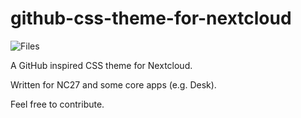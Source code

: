 # github-css-theme-for-nextcloud

![Files](https://user-images.githubusercontent.com/82395416/230382842-80276434-f4c1-4460-8d82-76c3f67ad4e3.png)

A GitHub inspired CSS theme for Nextcloud.

Written for NC27 and some core apps (e.g. Desk).

Feel free to contribute.
